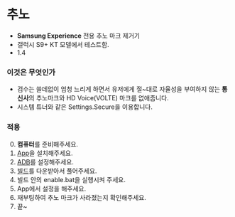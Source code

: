 # 추노
- **Samsung Experience** 전용 추노 마크 제거기
- 갤럭시 S9+ KT 모델에서 테스트함.
- 1.4

### 이것은 무엇인가

- 검수는 쓸데없이 엄청 느리게 하면서 유저에게 절~대로 자율성을 부여하지 않는 **통신사**의 추노마크와 HD Voice(VOLTE) 마크를 없애줍니다.
- 시스템 튜너와 같은 Settings.Secure을 이용합니다.

### 적용
0. **컴퓨터**를 준비해주세요.
1. [App](https://github.com/craftingmod/Chuno/releases/download/v1.2/chuno.apk.zip)을 설치해주세요.
2. [ADB](http://bbshinny.tistory.com/180)를 설정해주세요.
3. [빌드](https://github.com/craftingmod/Chuno/releases/download/v1.1/pc.zip)를 다운받아서 풀어주세요.
4. 빌드 안의 enable.bat을 실행시켜 주세요.
5. App에서 설정을 해주세요.
6. 재부팅하여 추노 마크가 사라졌는지 확인해주세요.
7. 끝~
